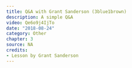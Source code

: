 ```yaml
---
title: Q&A with Grant Sanderson (3blue1brown)
description: A simple Q&A
video: Qe6o9j4IjTo
date: "2018-08-24"
category: Other
chapter: 3
source: NA
credits:
- Lesson by Grant Sanderson
---
```


